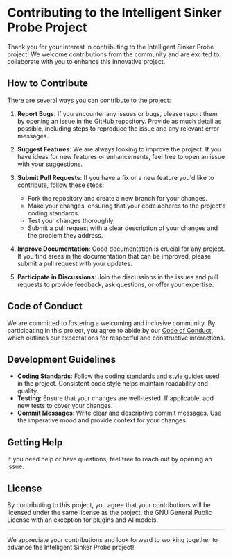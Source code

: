 # Contributing to the Intelligent Sinker Probe Project

Thank you for your interest in contributing to the Intelligent Sinker Probe project! We welcome contributions from the community and are excited to collaborate with you to enhance this innovative project.

## How to Contribute

There are several ways you can contribute to the project:

1. **Report Bugs**: If you encounter any issues or bugs, please report them by opening an issue in the GitHub repository. Provide as much detail as possible, including steps to reproduce the issue and any relevant error messages.

2. **Suggest Features**: We are always looking to improve the project. If you have ideas for new features or enhancements, feel free to open an issue with your suggestions.

3. **Submit Pull Requests**: If you have a fix or a new feature you'd like to contribute, follow these steps:
    - Fork the repository and create a new branch for your changes.
    - Make your changes, ensuring that your code adheres to the project's coding standards.
    - Test your changes thoroughly.
    - Submit a pull request with a clear description of your changes and the problem they address.

4. **Improve Documentation**: Good documentation is crucial for any project. If you find areas in the documentation that can be improved, please submit a pull request with your updates.

5. **Participate in Discussions**: Join the discussions in the issues and pull requests to provide feedback, ask questions, or offer your expertise.

## Code of Conduct

We are committed to fostering a welcoming and inclusive community. By participating in this project, you agree to abide by our [Code of Conduct](CODE_OF_CONDUCT.md), which outlines our expectations for respectful and constructive interactions.

## Development Guidelines

- **Coding Standards**: Follow the coding standards and style guides used in the project. Consistent code style helps maintain readability and quality.
- **Testing**: Ensure that your changes are well-tested. If applicable, add new tests to cover your changes.
- **Commit Messages**: Write clear and descriptive commit messages. Use the imperative mood and provide context for your changes.

## Getting Help

If you need help or have questions, feel free to reach out by opening an issue.

## License

By contributing to this project, you agree that your contributions will be licensed under the same license as the project, the GNU General Public License with an exception for plugins and AI models.

---

We appreciate your contributions and look forward to working together to advance the Intelligent Sinker Probe project!